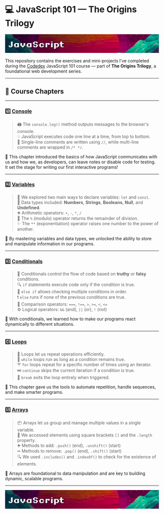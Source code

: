 # 💻 JavaScript 101 — The Origins Trilogy

<p align="center">
  <img src="README-assets/js-banner.png" alt="JavaScript 101 Banner" />
</p>

This repository contains the exercises and mini-projects I’ve completed during the [Codedex](https://www.codedex.io/@CrisU8) JavaScript 101 course — part of **The Origins Trilogy**, a foundational web development series.


---


## 📘 Course Chapters

---

### 1️⃣ [Console](./01-console)

> 🖨️ The `console.log()` method outputs messages to the browser's console.  
> 💡 JavaScript executes code one line at a time, from top to bottom.  
> 💬 Single-line comments are written using `//`, while multi-line comments are wrapped in `/* */`.

🎯 This chapter introduced the basics of how JavaScript communicates with us and how we, as developers, can leave notes or disable code for testing. It set the stage for writing our first interactive programs!

---

### 2️⃣ [Variables](./02-variables)

> 🧠 We explored two main ways to declare variables: `let` and `const`.  
> 🔢 Data types included: **Numbers**, **Strings**, **Booleans**, **Null**, and **Undefined**.  
> ➕ Arithmetic operators: `+`, `-`, `*`, `/`  
> 🧮 The `%` (modulo) operator returns the remainder of division.  
> ✨ The `**` (exponentiation) operator raises one number to the power of another.

🎯 By mastering variables and data types, we unlocked the ability to store and manipulate information in our programs.

---

### 3️⃣ [Conditionals](./03-conditionals)

> 🧭 Conditionals control the flow of code based on **truthy** or **falsy** conditions.  
> 🔍 `if` statements execute code only if the condition is true.  
> 🔄 `else if` allows checking multiple conditions in order.  
> ❗ `else` runs if none of the previous conditions are true.  
> 🧪 Comparison operators: `===`, `!==`, `>`, `>=`, `<`, `<=`  
> ⚙️ Logical operators: `&&` (and), `||` (or), `!` (not)

🎯 With conditionals, we learned how to make our programs react dynamically to different situations.

---

### 4️⃣ [Loops](./04-loops)

> 🔁 Loops let us repeat operations efficiently.  
> 🔄 `while` loops run as long as a condition remains true.  
> ➰ `for` loops repeat for a specific number of times using an iterator.  
> ⏭️ `continue` skips the current iteration if a condition is true.  
> 🛑 `break` exits the loop entirely when triggered.

🎯 This chapter gave us the tools to automate repetition, handle sequences, and make smarter programs.

---

### 5️⃣ [Arrays](./05-arrays)

> 📦 Arrays let us group and manage multiple values in a single variable.  
> 📌 We accessed elements using square brackets `[]` and the `.length` property.  
> ➕ Methods to add: `.push()` (end), `.unshift()` (start)  
> ➖ Methods to remove: `.pop()` (end), `.shift()` (start)  
> 🔍 We used `.includes()` and `.indexOf()` to check for the existence of elements.

🎯 Arrays are foundational to data manipulation and are key to building dynamic, scalable programs.

---
<p align="center">
  <img src="README-assets/js-banner.png" alt="JavaScript 101 Banner" />
</p>